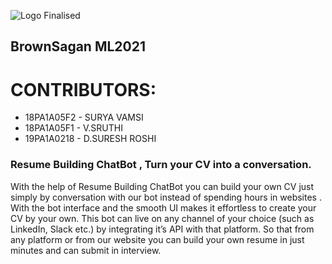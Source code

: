 ![Logo Finalised](https://user-images.githubusercontent.com/61200479/96333038-391f9d00-1085-11eb-9ed3-f53bc9849a4f.png)
## BrownSagan ML2021

# CONTRIBUTORS:
- 18PA1A05F2 - SURYA VAMSI
- 18PA1A05F1 - V.SRUTHI
- 19PA1A0218 - D.SURESH ROSHI



### Resume Building ChatBot , Turn your CV into a conversation.

With the help of Resume Building ChatBot you can build your own CV just simply by conversation with our bot instead of 
spending hours in websites . With the bot interface and the smooth UI makes it effortless to create your CV by your own.
This bot can live on any channel of your choice (such as LinkedIn, Slack etc.) by integrating it’s API with that platform.
So that from any platform or from our website you can build your own resume in just minutes and can submit in interview.





